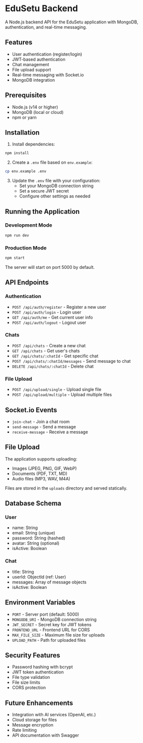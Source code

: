 # EduSetu Backend

A Node.js backend API for the EduSetu application with MongoDB, authentication, and real-time messaging.

## Features

- User authentication (register/login)
- JWT-based authentication
- Chat management
- File upload support
- Real-time messaging with Socket.io
- MongoDB integration

## Prerequisites

- Node.js (v14 or higher)
- MongoDB (local or cloud)
- npm or yarn

## Installation

1. Install dependencies:
```bash
npm install
```

2. Create a `.env` file based on `env.example`:
```bash
cp env.example .env
```

3. Update the `.env` file with your configuration:
   - Set your MongoDB connection string
   - Set a secure JWT secret
   - Configure other settings as needed


## Running the Application

### Development Mode
```bash
npm run dev
```

### Production Mode
```bash
npm start
```

The server will start on port 5000 by default.

## API Endpoints

### Authentication
- `POST /api/auth/register` - Register a new user
- `POST /api/auth/login` - Login user
- `GET /api/auth/me` - Get current user info
- `POST /api/auth/logout` - Logout user

### Chats
- `POST /api/chats` - Create a new chat
- `GET /api/chats` - Get user's chats
- `GET /api/chats/:chatId` - Get specific chat
- `POST /api/chats/:chatId/messages` - Send message to chat
- `DELETE /api/chats/:chatId` - Delete chat

### File Upload
- `POST /api/upload/single` - Upload single file
- `POST /api/upload/multiple` - Upload multiple files

## Socket.io Events

- `join-chat` - Join a chat room
- `send-message` - Send a message
- `receive-message` - Receive a message

## File Upload

The application supports uploading:
- Images (JPEG, PNG, GIF, WebP)
- Documents (PDF, TXT, MD)
- Audio files (MP3, WAV, M4A)

Files are stored in the `uploads` directory and served statically.

## Database Schema

### User
- name: String
- email: String (unique)
- password: String (hashed)
- avatar: String (optional)
- isActive: Boolean

### Chat
- title: String
- userId: ObjectId (ref: User)
- messages: Array of message objects
- isActive: Boolean

## Environment Variables

- `PORT` - Server port (default: 5000)
- `MONGODB_URI` - MongoDB connection string
- `JWT_SECRET` - Secret key for JWT tokens
- `FRONTEND_URL` - Frontend URL for CORS
- `MAX_FILE_SIZE` - Maximum file size for uploads
- `UPLOAD_PATH` - Path for uploaded files

## Security Features

- Password hashing with bcrypt
- JWT token authentication
- File type validation
- File size limits
- CORS protection

## Future Enhancements

- Integration with AI services (OpenAI, etc.)
- Cloud storage for files
- Message encryption
- Rate limiting
- API documentation with Swagger
